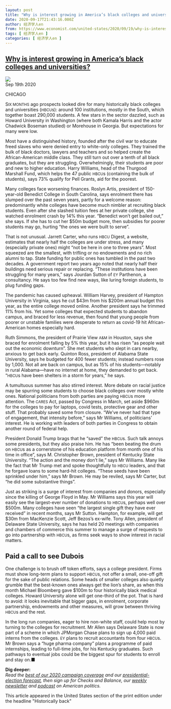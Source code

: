 ```yaml
---
layout: post
title: "Why is interest growing in America’s black colleges and universities?"
date: 2020-09-17T21:43:16.000Z
author: 经济学人en
from: https://www.economist.com/united-states/2020/09/19/why-is-interest-growing-in-americas-black-colleges-and-universities
tags: [ 经济学人en ]
categories: [ 经济学人en ]
---
```

<!--1600378996000-->
[Why is interest growing in America’s black colleges and universities?](https://www.economist.com/united-states/2020/09/19/why-is-interest-growing-in-americas-black-colleges-and-universities)
------

<div>
<img src="https://images.weserv.nl/?url=www.economist.com/sites/default/files/images/print-edition/20200919_USP003_0.jpg"/><div></div><aside ><div ><time itemscope="" itemType="http://schema.org/DateTime" dateTime="2020-09-19T00:00:00Z" >Sep 19th 2020</time><meta itemProp="author" content="The Economist"/><p data-test-id="Dateline" itemType="http://schema.org/dateline" >CHICAGO</p></div></aside><p ><span data-caps="initial">S</span><small>IX MONTHS</small> ago prospects looked dire for many historically black colleges and universities (<small>HBCU</small>s): around 100 institutions, mostly in the South, which together boast 290,000 students. A few stars in the sector dazzled, such as Howard University in Washington (where both Kamala Harris and the actor Chadwick Boseman studied) or Morehouse in Georgia. But expectations for many were low.</p><p >Most have a distinguished history, founded after the civil war to educate freed slaves who were denied entry to white-only colleges. They trained the bulk of black doctors, lawyers and teachers and so helped create the African-American middle class. They still turn out over a tenth of all black graduates, but they are struggling. Overwhelmingly, their students are poor and new to higher education. Harry Williams, head of the Thurgood Marshall Fund, which helps the 47 public <small>HBCU</small>s (containing the bulk of students), says 73% qualify for Pell Grants, aid for the poorest.</p><div  id="gpt-ad-slot-1" data-test-id="Inline Ad"></div><p >Many colleges face worsening finances. Roslyn Artis, president of 150-year-old Benedict College in South Carolina, says enrolment there has slumped over the past seven years, partly for a welcome reason: predominantly white colleges have become much nimbler at recruiting black students. Even after she slashed tuition fees at her private college, she watched enrolment crash by 14% this year. “Benedict won’t get bailed out,” she says. If she has to cut her $50m budget more, then subsidies for poorer students may go, hurting “the ones we were built to serve”.</p><p >That is not unusual. Jarrett Carter, who runs <small>HBCU</small> Digest, a website, estimates that nearly half the colleges are under stress, and many (especially private ones) might “not be here in one to three years”. Most squeezed are the smallest, with trifling or no endowments and no rich alumni to tap. State funding for public ones has tumbled in the past two decades. A government report two years ago noted that nearly half their buildings need serious repair or replacing. “These institutions have been struggling for many years,” says Jourdan Sutton of <small>EY</small> Parthenon, a consultancy. He says too few find new ways, like luring foreign students, to plug funding gaps.</p><p >The pandemic has caused upheaval. William Harvey, president of Hampton University in Virginia, says he cut $43m from his $200m annual budget this year, as the entire college moved online. Another president says he trimmed 11% from his. Yet some colleges that expected students to abandon campus, and braced for less revenue, then found that young people from poorer or unstable families were desperate to return as covid-19 hit African-American homes especially hard.</p><p >Ruth Simmons, the president of Prairie View <small>A</small><small>&amp;</small><small>M</small> in Houston, says she braced for enrolment falling by 5% this year, but it has risen “as people wait out the economic downturn”. She met students who slept in cars nearby, anxious to get back early. Quinton Ross, president of Alabama State University, says he budgeted for 400 fewer students; instead numbers rose by 1,000. Not all are back on campus, but as 15% of his students—notably in rural Alabama—have no internet at home, they demanded to get back. “<small>HBCU</small>s have been shelters in a storm for years,” he says.</p><div  id="gpt-ad-slot-2" data-test-id="Inline Ad"></div><p >A tumultuous summer has also stirred interest. More debate on racial justice may be spurring some students to choose black colleges over mostly white ones. National politicians from both parties are paying <small>HBCU</small>s more attention. The <small>CARES</small> Act, passed by Congress in March, set aside $960m for the colleges to pay for laptops, covid tests, protective gear and other stuff. That probably saved some from closure. “We’ve never had that type of engagement, that intensity before,” says Mr Williams, of politicians’ interest. He is working with leaders of both parties in Congress to obtain another round of federal help.</p><p >President Donald Trump brags that he “saved” the <small>HBCU</small>s. Such talk annoys some presidents, but they also praise him. He has “been beating the drum on <small>HBCU</small>s as a cornerstone of his education platform from month one of his time in office”, says M. Christopher Brown, president of Kentucky State University. “The action and the money don’t lie,” says Mr Williams. Many like the fact that Mr Trump met and spoke thoughtfully to <small>HBCU</small> leaders, and that he forgave loans to some hard-hit colleges. “These seeds have been sprinkled under him,” says Mr Brown. He may be reviled, says Mr Carter, but “he did some substantive things”.</p><p >Just as striking is a surge of interest from companies and donors, especially since the killing of George Floyd in May. Mr Williams says this year will easily see the largest-ever number of donations to <small>HBCU</small>s, perhaps well over $500m. Many colleges have seen “the largest single gift they have ever received” in recent months, says Mr Sutton. Hampton, for example, will get $30m from MacKenzie Scott, Jeff Bezos’s ex-wife. Tony Allen, president of Delaware State University, says he has held 20 meetings with companies and chambers of commerce this summer to manage a surge of requests to go into partnership with <small>HBCU</small>s, as firms seek ways to show interest in racial matters.</p><h2>Paid a call to see Dubois</h2><p >One challenge is to brush off token efforts, says a college president. Firms must show long-term plans to support <small>HBCU</small>s, not offer a small, one-off gift for the sake of public relations. Some heads of smaller colleges also quietly grumble that the best-known ones always get the lion’s share, as when this month Michael Bloomberg gave $100m to four historically black medical colleges. Howard University alone will get one-third of the pot. That is hard to avoid: it looks inevitable that bigger gaps, in enrolment, corporate partnership, endowments and other measures, will grow between thriving <small>HBCU</small>s and the rest.</p><p >In the long run companies, eager to hire non-white staff, could help most by turning to the colleges for recruitment. Mr Allen says Delaware State is now part of a scheme in which JPMorgan Chase plans to sign up 4,000 paid interns from the colleges. <small>EY</small> plans to recruit accountants from four <small>HBCU</small>s. Mr Brown says a “huge pharma company” plans a programme of paid internships, leading to full-time jobs, for his Kentucky graduates. Such pathways to eventual jobs could be the biggest spur for students to enroll and stay on.<span data-ornament="ufinish">■</span></p><p ><strong>Dig deeper:</strong><br/><em>Read the <a href="https://www.economist.com/us-election-2020">best of our 2020 campaign coverage</a> and our <a href="https://www.economist.comhttps://projects.economist.com/us-2020-forecast/president">presidential-election forecast</a>, then sign up for Checks and Balance, our <a href="https://www.economist.com/checksandbalance/">weekly newsletter</a> and <a href="https://www.economist.com/podcasts/2020/09/04/checks-and-balance-our-weekly-podcast-on-american-politics" data-tegid="i0uplk8vm85dnd1gaeurpcoqijmjc7hg">podcast</a> on American politics.</em></p><p data-test-id="Footnote" >This article appeared in the United States section of the print edition under the headline &quot;Historically back&quot;</p>
</div>
